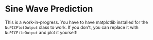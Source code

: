 # Sine Wave Prediction 

This is a work-in-progress. You have to have matplotlib installed for the `NuPICPlotOutput` class to work. If you don't, you can replace it with `NuPICFileOutput` and plot it yourself!

